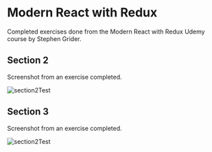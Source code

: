 # Modern React with Redux
Completed exercises done from the Modern React with Redux Udemy course by Stephen Grider.

## Section 2 

Screenshot from an exercise completed.

![section2Test](https://user-images.githubusercontent.com/83961643/150297036-48dcb7b2-eb4a-4591-929c-960b9eb101a3.jpeg)

## Section 3 

Screenshot from an exercise completed. 

![section2Test](https://user-images.githubusercontent.com/83961643/150297036-48dcb7b2-eb4a-4591-929c-960b9eb101a3.jpeg)

